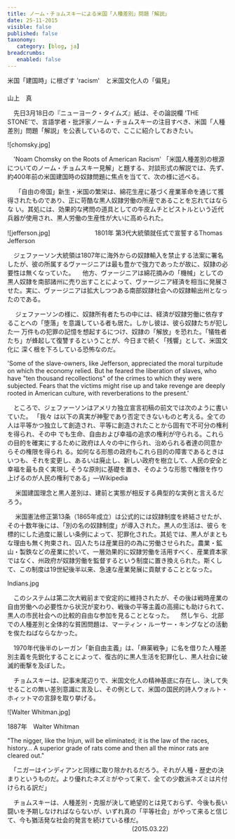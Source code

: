 ```yaml
---
title: ノーム・チョムスキーによる米国「人種差別」問題「解説」
date: 25-11-2015
visible: false
published: false
taxonomy:
   category: [blog, ja]
breadcrumbs:
   enabled: false
---
```


米国「建国時」に根ざす 'racism'　と米国文化人の「偏見」
　　　　　　　　　　　　　　　　　　　　　　　　　　　　　　　　　　　　 山上　真

　先日3月18日の『ニューヨーク・タイムズ』紙は、その論説欄 'THE STONE'で、言語学者・批評家ノーム・チョムスキーの注目すべき、米国「人種差別」問題「解説」を公表しているので、ここに紹介しておきたい。

![chomsky.jpg]

　'Noam Chomsky on the Roots of American Racism' 「米国人種差別の根源についてのノーム・チョムスキー見解」と題する、対談形式の解説では、先ず、約400年前の米国建国時の奴隷問題に焦点を当てて、次の様に述べる。

　 「自由の帝国」新生・米国の繁栄は、綿花生産に基づく産業革命を通じて獲得されたものであり、正に苛酷な黒人奴隷労働の所産であることを忘れてはならな い。其処には、効果的な拷問の道具としての牛皮ムチとピストルという近代兵器が使用され、黒人労働の生産性が大いに高められた。
　

![jefferson.jpg]
　　　　　　　1801年 第3代大統領就任式で宣誓するThomas Jefferson

　ジェファーソン大統領は1807年に海外からの奴隷輸入を禁止する法案に署名したが、彼の所属するヴァージニアは最も豊かで強力であったが故に、奴隷の必要性は無くなっていた。
　他方、ヴァージニアは綿花摘みの「機械」としての黒人奴隷を南部諸州に売り出すことによって、ヴァージニア経済を相当に発展させた。実に、ヴァージニアは拡大しつつある南部奴隷社会への奴隷輸出州となったのである。

　 ジェファーソンの様に、奴隷所有者たちの中には、経済が奴隷労働に依存することへの「堕落」を意識している者も居た。しかし彼は、彼ら奴隷たちが犯した一 万件もの犯罪の記憶を想起するにつけ、奴隷の「解放」を恐れた。「犠牲者たち」が蜂起して復讐するということが、今日まで続く「残響」として、米国文化に 深く根を下ろしている恐怖なのだ。　

'Some of the slave-owners, like Jefferson, appreciated the moral turpitude on which the economy relied. But he feared the liberation of slaves, who have "ten thousand recollections" of the crimes to which they were subjected. Fears that the victims might rise up and take revenge are deeply rooted in American culture, with reverberations to the present.'

　ところで、ジェファーソンはアメリカ独立宣言初稿の前文では次のように書いていた。
「我々 は以下の真実が神聖であり否定できないものと考える。全ての人は平等かつ独立して創造され、平等に創造されたことから固有で不可分の権利を得られ、その中 でも生命、自由および幸福の追求の権利が守られる。これらの目的を確実にするために政府は人々の中に作られ、治められる者達の同意からその権限を得られ る。如何なる形態の政府もこれら目的の障害であるときはいつも、それを変更し、あるいは廃止し、新しい政府を樹立して、人民の安全と幸福を最も良く実現し そうな原則に基礎を置き、そのような形態で権限を作り上げるのが人民の権利である」—Wikipedia

　 米国建国理念と黒人差別は、建前と実態が相反する典型的な実例と言えるだろう。

　 米国憲法修正第13条（1865年成立）は公式的には奴隷制度を終結させたが、その十数年後には、「別の名の奴隷制度」が導入された。黒人の生活は、彼ら を標的にした過度に厳しい条例によって、犯罪化された。其処では、黒人がまともな理由も無く拘束され、囚人たちは産業目的の為に労働させられた。農業・鉱 山・製鉄などの産業に於いて、一層効果的に奴隷労働を活用すべく、産業資本家ではなく、州政府が奴隷労働を監督するという制度に置き換えられた。斯くし て、この制度は19世紀後半以来、急速な産業発展に貢献することとなった。

Indians.jpg

　このシステムは第二次大戦前まで安定的に維持されたが、その後は戦時産業の自由労働への必要性から状況が変わり、戦後の平等主義の高揚にも助けられて、黒人の市民社会への比較的自由な参加を見ることとなった。
　然し乍ら、北部での人種差別と全体的な貧困問題は、マーティン・ルーサー・キングなどの活動を俟たねばならなかった。

　1970年代後半のレーガン「新自由主義」は、「麻薬戦争」に名を借りた人種差別主義を先鋭化することによって、復古的に黒人生活を犯罪化し、黒人社会に破滅的衝撃を及ぼした。

　チョムスキーは、記事末尾辺りで、米国文化人の精神基底に存在し、決して失せることの無い差別意識に言及し、その例として、米国の国民的詩人ウォルト・ホィットマの言辞を取り挙げる。

![Walter Whitman.jpg]

1887年　Walter Whitman

"The nigger, like the Injun, will be eliminated; it is the law of the races, history… A superior grade of rats come and then all the minor rats are cleared out."

　「ニガーはインディアンと同様に取り除かれるだろう。それが人種・歴史の決まりというものだ。より優れたネズミがやって来て、全ての少数派ネズミは片付けられる訳だ」

　チョムスキーは、人種差別・克服が決して絶望的とは見ておらず、今後も長い闘いを予期しなければならないが、いずれ真の「平等社会」がやって来ると信じて、今も猶活発な社会的発言を続けている様だ。
　　　　　　　　　　　　　　　　　　　 　(2015.03.22)